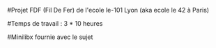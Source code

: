 #Projet FDF (Fil De Fer) de l'ecole le-101 Lyon (aka ecole le 42 à Paris)

#Temps de travail : 3 * 10 heures

#Minilibx fournie avec le sujet
